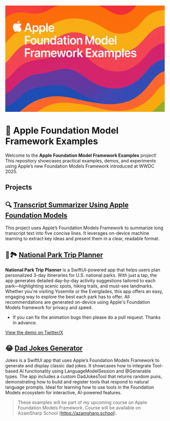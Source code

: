 
![Image](/promo.png)

# 🍎 Apple Foundation Model Framework Examples

Welcome to the **Apple Foundation Model Framework Examples** project! This repository showcases practical examples, demos, and experiments using Apple’s new Foundation Models Framework introduced at WWDC 2025.

## Projects 

## 🔍 [Transcript Summarizer Using Apple Foundation Models](/HelloWorld/)

This project uses Apple’s Foundation Models Framework to summarize long transcript text into five concise lines. It leverages on-device machine learning to extract key ideas and present them in a clear, readable format. 

## 🌲🏞️ [National Park Trip Planner](/Travel/)
**National Park Trip Planner** is a SwiftUI-powered app that helps users plan personalized 3-day itineraries for U.S. national parks. With just a tap, the app generates detailed day-by-day activity suggestions tailored to each park—highlighting scenic spots, hiking trails, and must-see landmarks. Whether you're visiting Yosemite or the Everglades, this app offers an easy, engaging way to explore the best each park has to offer. All recommendations are generated on-device using Apple's Foundation Models framework for privacy and speed.

- If you can fix the animation bugs then please do a pull request. Thanks in advance. 

[View the demo on Twitter/X](https://x.com/azamsharp/status/1933386643291189535)

## 😂 [Dad Jokes Generator](/Jokes/)

Jokes is a SwiftUI app that uses Apple’s Foundation Models Framework to generate and display classic dad jokes. It showcases how to integrate Tool-based AI functionality using LanguageModelSession and @Generable types. The app includes a custom DadJokesTool that returns random puns, demonstrating how to build and register tools that respond to natural language prompts. Ideal for learning how to use tools in the Foundation Models ecosystem for interactive, AI-powered features.

> These examples will be part of my upcoming course on Apple Foundation Models Framework. Course will be available on AzamSharp School (https://azamsharp.school).


